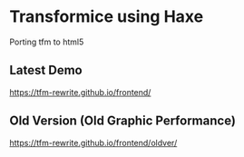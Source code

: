 # Transformice using Haxe
Porting tfm to html5

## Latest Demo
https://tfm-rewrite.github.io/frontend/

## Old Version (Old Graphic Performance)
https://tfm-rewrite.github.io/frontend/oldver/

